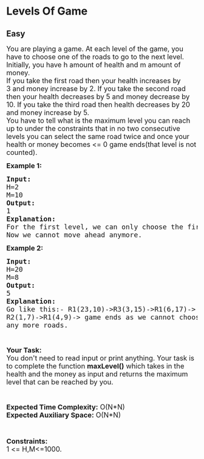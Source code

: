 # Levels Of Game
## Easy 
<div class="problem-statement">
                <p></p><p><span style="font-size:18px">You are playing a game. At each level of the game, you have to choose one of the roads to go to the next level. Initially, you have h amount of health and m&nbsp;amount of money.<br>
If you take the first road then your health increases by 3&nbsp;and money increase by 2. If you take the second road then your health decreases by 5 and money decrease by 10. If you take the third road then health decreases by 20 and money increase by 5.<br>
You have to tell what is the maximum level you can reach up to under the constraints that in no two consecutive levels you can select the same road twice and once your health or money becomes &lt;= 0 game ends(that level is not counted).</span></p>

<p><strong><span style="font-size:18px">Example 1:</span></strong></p>

<pre><span style="font-size:18px"><strong>Input:</strong>
H=2
M=10
<strong>Output:</strong>
1
<strong>Explanation:</strong>
For the first level, we can only choose the first road.
Now we cannot move ahead anymore.</span></pre>

<p><strong><span style="font-size:18px">Example 2:</span></strong></p>

<pre><span style="font-size:18px"><strong>Input:</strong>
H=20
M=8
<strong>Output:</strong>
5
<strong>Explanation:</strong>
Go like this:- R1(23,10)-&gt;R3(3,15)-&gt;R1(6,17)-&gt;
R2(1,7)-&gt;R1(4,9)-&gt; game ends as we cannot choose
any more roads.</span></pre>

<p>&nbsp;</p>

<p><span style="font-size:18px"><strong>Your Task:&nbsp;&nbsp;</strong><br>
You don't need to read input or print anything. Your task is to complete the function <strong>maxLevel()</strong>&nbsp;which takes in the health and the money as input and returns the maximum level that can be reached by you.</span></p>

<p>&nbsp;</p>

<p><span style="font-size:18px"><strong>Expected Time Complexity:</strong>&nbsp;O(N*N)<br>
<strong>Expected Auxiliary Space:</strong>&nbsp;O(N*N)</span><br>
<br>
&nbsp;</p>

<p><span style="font-size:18px"><strong>Constraints:</strong><br>
1 &lt;= H,M&lt;=1000.&nbsp;</span></p>
 <p></p>
            </div>